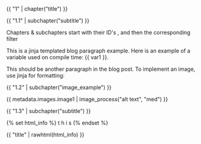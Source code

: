 {{ "1" | chapter("title") }}

{{ "1.1" | subchapter("subtitle") }}

Chapters & subchapters start with their ID's , and then the corresponding filter

This is a jinja templated blog paragraph example. Here is an example of a variable used on compile time: {{ var1 }}.

This should be another paragraph in the blog post. To implement an image, use jinja for formatting:

{{ "1.2" | subchapter("image_example") }}

{{ metadata.images.image1 | image_process("alt text", "med") }}

{{ "1.3" | subchapter("subtitle") }}

{% set html_info %} 
t 
h 
i 
s
{% endset %}

{{ "title" | rawhtml(html_info) }}